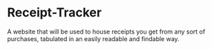 # Receipt-Tracker
A website that will be used to house receipts you get from any sort of purchases, tabulated in an easily readable and findable way.
